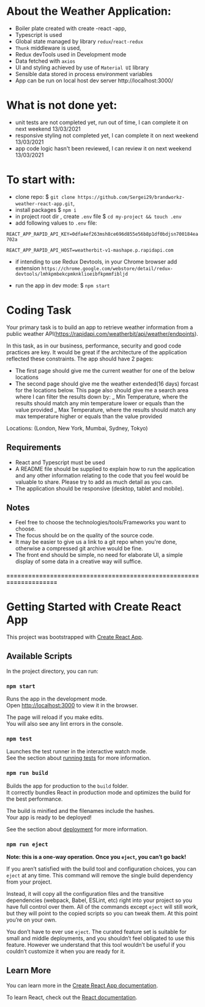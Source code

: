 # About the Weather Application:

- Boiler plate created with create -react -app,
- Typescript is used
- Global state managed by library `redux`/`react-redux`
- `Thunk` middleware is used,
- Redux devTools used in Development mode
- Data fetched with `axios`
- UI and styling achieved by use of `Material UI` library
- Sensible data stored in process environment variables
- App can be run on local host dev server http://localhost:3000/

# What is not done yet:

- unit tests are not completed yet, run out of time, I can complete it on next weekend 13/03/2021
- responsive styling not completed yet, I can complete it on next weekend 13/03/2021
- app code logic hasn't been reviewed, I can review it on next weekend 13/03/2021

# To start with:

- clone repo: $ `git clone https://github.com/Sergei29/brandworkz-weather-react-app.git`,
- install packages $ `npm i`
- in project root dir , create `.env` file
  $ `cd my-project && touch .env`
- add following values to `.env` file:

`REACT_APP_RAPID_API_KEY=0dfa4ef263msh8ce696d855e56b8p1df0bdjsn700184ea702a`

`REACT_APP_RAPID_API_HOST=weatherbit-v1-mashape.p.rapidapi.com`

- if intending to use Redux Devtools, in your Chrome browser add extension `https://chrome.google.com/webstore/detail/redux-devtools/lmhkpmbekcpmknklioeibfkpmmfibljd`

- run the app in dev mode: $ `npm start`

# Coding Task

Your primary task is to build an app to retrieve weather information from a public weather API(https://rapidapi.com/weatherbit/api/weather/endpoints).

In this task, as in our business, performance, security and good code practices are key. It would be great if the architecture
of the application reflected these constraints.
The app should have 2 pages:

- The first page should give me the current weather for one of the below locations
- The second page should give me the weather extended(16 days) forcast for the locations below.
  This page also should give me a search area where I can filter the results down by:
  _ Min Temperature, where the results should match any min temperature lower or equals than the value provided
  _ Max Temperature, where the results should match any max temperature higher or equals than the value provided

Locations: (London, New York, Mumbai, Sydney, Tokyo)

## Requirements

- React and Typescript must be used
- A README file should be supplied to explain how to run the application and any other information
  relating to the code that you feel would be valuable to share. Please try to add as much detail as you can.
- The application should be responsive (desktop, tablet and mobile).

## Notes

- Feel free to choose the technologies/tools/Frameworks you want to choose.
- The focus should be on the quality of the source code.
- It may be easier to give us a link to a git repo when you're done, otherwise a compressed git archive would be fine.
- The front end should be simple, no need for elaborate UI,
  a simple display of some data in a creative way will suffice.

#### ===================================================================

# Getting Started with Create React App

This project was bootstrapped with [Create React App](https://github.com/facebook/create-react-app).

## Available Scripts

In the project directory, you can run:

### `npm start`

Runs the app in the development mode.\
Open [http://localhost:3000](http://localhost:3000) to view it in the browser.

The page will reload if you make edits.\
You will also see any lint errors in the console.

### `npm test`

Launches the test runner in the interactive watch mode.\
See the section about [running tests](https://facebook.github.io/create-react-app/docs/running-tests) for more information.

### `npm run build`

Builds the app for production to the `build` folder.\
It correctly bundles React in production mode and optimizes the build for the best performance.

The build is minified and the filenames include the hashes.\
Your app is ready to be deployed!

See the section about [deployment](https://facebook.github.io/create-react-app/docs/deployment) for more information.

### `npm run eject`

**Note: this is a one-way operation. Once you `eject`, you can’t go back!**

If you aren’t satisfied with the build tool and configuration choices, you can `eject` at any time. This command will remove the single build dependency from your project.

Instead, it will copy all the configuration files and the transitive dependencies (webpack, Babel, ESLint, etc) right into your project so you have full control over them. All of the commands except `eject` will still work, but they will point to the copied scripts so you can tweak them. At this point you’re on your own.

You don’t have to ever use `eject`. The curated feature set is suitable for small and middle deployments, and you shouldn’t feel obligated to use this feature. However we understand that this tool wouldn’t be useful if you couldn’t customize it when you are ready for it.

## Learn More

You can learn more in the [Create React App documentation](https://facebook.github.io/create-react-app/docs/getting-started).

To learn React, check out the [React documentation](https://reactjs.org/).
